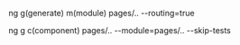ng g(generate) m(module) pages/.. --routing=true

ng g c(component) pages/.. --module=pages/.. --skip-tests